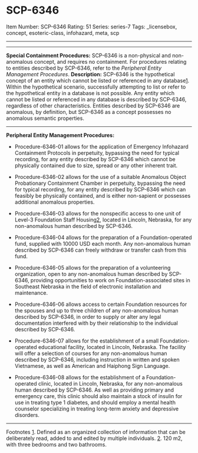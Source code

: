 # SCP-6346
Item Number: SCP-6346
Rating: 51
Series: series-7
Tags: _licensebox, concept, esoteric-class, infohazard, meta, scp

---

* * *
**Special Containment Procedures:** SCP-6346 is a non-physical and non-anomalous concept, and requires no containment. For procedures relating to entities described by SCP-6346, refer to the _Peripheral Entity Management Procedures_.
**Description:** SCP-6346 is the hypothetical concept of an entity which cannot be listed or referenced in any database[1](javascript:;). Within the hypothetical scenario, successfully attempting to list or refer to the hypothetical entity in a database is not possible.
Any entity which cannot be listed or referenced in any database is described by SCP-6346, regardless of other characteristics. Entities described by SCP-6346 are anomalous, by definition, but SCP-6346 as a concept possesses no anomalous semantic properties.
* * *
**Peripheral Entity Management Procedures:**
  * Procedure-6346-01 allows for the application of Emergency Infohazard Containment Protocols in perpetuity, bypassing the need for typical recording, for any entity described by SCP-6346 which cannot be physically contained due to size, spread or any other inherent trait.

  * Procedure-6346-02 allows for the use of a suitable Anomalous Object Probationary Containment Chamber in perpetuity, bypassing the need for typical recording, for any entity described by SCP-6346 which can feasibly be physically contained, and is either non-sapient or possesses additional anomalous properties.

  * Procedure-6346-03 allows for the nonspecific access to one unit of Level-3 Foundation Staff Housing[2](javascript:;), located in Lincoln, Nebraska, for any non-anomalous human described by SCP-6346.

  * Procedure-6346-04 allows for the preparation of a Foundation-operated fund, supplied with 10000 USD each month. Any non-anomalous human described by SCP-6346 can freely withdraw or transfer cash from this fund.

  * Procedure-6346-05 allows for the preparation of a volunteering organization, open to any non-anomalous human described by SCP-6346, providing opportunities to work on Foundation-associated sites in Southeast Nebraska in the field of electronic installation and maintenance.

  * Procedure-6346-06 allows access to certain Foundation resources for the spouses and up to three children of any non-anomalous human described by SCP-6346, in order to supply or alter any legal documentation interfered with by their relationship to the individual described by SCP-6346.

  * Procedure-6346-07 allows for the establishment of a small Foundation-operated educational facility, located in Lincoln, Nebraska. The facility will offer a selection of courses for any non-anomalous human described by SCP-6346, including instruction in written and spoken Vietnamese, as well as American and Haiphong Sign Language.

  * Procedure-6346-08 allows for the establishment of a Foundation-operated clinic, located in Lincoln, Nebraska, for any non-anomalous human described by SCP-6346. As well as providing primary and emergency care, this clinic should also maintain a stock of insulin for use in treating type 1 diabetes, and should employ a mental health counselor specializing in treating long-term anxiety and depressive disorders.

* * *
Footnotes
[1](javascript:;). Defined as an organized collection of information that can be deliberately read, added to and edited by multiple individuals.
[2](javascript:;). 120 m2, with three bedrooms and two bathrooms.